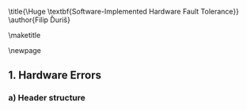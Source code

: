 \title{\Huge \textbf{Software-Implemented Hardware Fault Tolerance}}
\author{Filip Ďuriš}

\maketitle

\newpage

## 1. Hardware Errors

### a) Header structure
